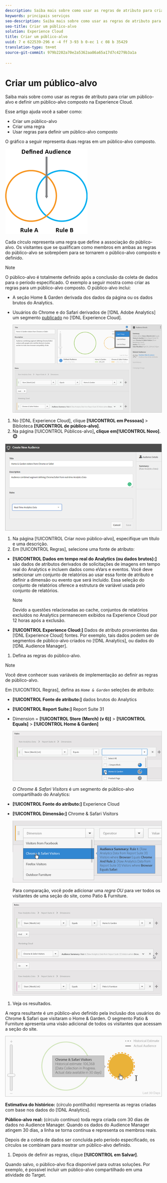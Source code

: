 ```yaml
---
description: Saiba mais sobre como usar as regras de atributo para criar um público-alvo e definir um público-alvo composto na Experience Cloud.
keywords: principais serviços
seo-description: Saiba mais sobre como usar as regras de atributo para criar um público-alvo e definir um público-alvo composto na Experience Cloud.
seo-title: Criar um público-alvo
solution: Experience Cloud
title: Criar um público-alvo
uuid: 7 e 622539-296 e -4 ff 3-93 b 0-ec 1 c 08 b 35429
translation-type: tm+mt
source-git-commit: 979b2202a70e2a5362aa86a65a17d7c4279b3a1a

---
```



# Criar um público-alvo

Saiba mais sobre como usar as regras de atributo para criar um público-alvo e definir um público-alvo composto na Experience Cloud.

Esse artigo ajuda você a saber como:

* Criar um público-alvo
* Criar uma regra
* Usar regras para definir um público-alvo composto


O gráfico a seguir representa duas regras em um público-alvo composto.

![](assets/audience_sharing.png)

Cada círculo representa uma regra que define a associação do público-alvo. Os visitantes que se qualificam como membros em ambas as regras do público-alvo se sobrepõem para se tornarem o público-alvo composto e definido.

>[!NOTE]
>
>O público-alvo é totalmente definido após a conclusão da coleta de dados para o período especificado.
O exemplo a seguir mostra como criar as regras para um público-alvo composto. O público-alvo inclui:

* A seção Home &amp; Garden derivada dos dados da página ou os dados brutos do Analytics.
* Usuários do Chrome e do Safari derivados de [!DNL Adobe Analytics] um segmento [publicado](../audience-library/audience-library.md#task_32FEEFE0B32E4E388CD4D892D727282A) no [!DNL Experience Cloud].


   ![](assets/audience_create.png)

1. No [!DNL Experience Cloud], clique **[!UICONTROL em Pessoas]** &gt; Biblioteca **[!UICONTROL de público-alvo]**.
1. Na página [!UICONTROL Públicos-alvo]**, clique em[!UICONTROL Novo]**. ![](assets/add_icon_small.png)

![Resultado da etapa](assets/audience_create_new.png)

1. Na página [!UICONTROL Criar novo público-alvo], especifique um título e uma descrição.
1. Em [!UICONTROL Regras], selecione uma fonte de atributo:

* **[!UICONTROL Dados em tempo real do Analytics (ou dados brutos):]** são dados de atributos derivados de solicitações de imagens em tempo real do Analytics e incluem dados como eVars e eventos. Você deve selecionar um conjunto de relatórios ao usar essa fonte de atributo e definir a dimensão ou evento que será incluído. Essa seleção do conjunto de relatórios oferece a estrutura de variável usada pelo conjunto de relatórios.

   >[!NOTE]
   >
   >Devido a questões relacionadas ao cache, conjuntos de relatórios excluídos no Analytics permanecem exibidos na Experience Cloud por 12 horas após a exclusão.

* **[!UICONTROL Experience Cloud:]** Dados de atributo provenientes das [!DNL Experience Cloud] fontes. Por exemplo, tais dados podem ser de segmentos de público-alvo criados no [!DNL Analytics], ou dados do [!DNL Audience Manager].

1. Defina as regras do público-alvo.

>[!NOTE]
>
>Você deve conhecer suas variáveis de implementação ao definir as regras de público-alvo.

Em [!UICONTROL Regras], defina as *`Home & Garden`* seleções de atributo:

* **[!UICONTROL Fonte de atributo:]** dados brutos do Analytics
* **[!UICONTROL Report Suite:]** Report Suite 31
* Dimension = **[!UICONTROL Store (Merch) (v 6)]** &gt; **[!UICONTROL Equals]** &gt; **[!UICONTROL Home &amp; Garden]**

   ![](assets/home_garden.png)

   *O Chrome &amp; Safari Visitors* é um segmento de público-alvo compartilhado do Analytics:

* **[!UICONTROL Fonte do atributo:]** Experience Cloud
* **[!UICONTROL Dimensão:]** Chrome &amp; Safari Visitors

   ![](assets/chrome_safari.png)

   Para comparação, você pode adicionar uma *regra OU* para ver todos os visitantes de uma seção do site, como Patio &amp; Furniture.

   ![](assets/audiences_rule_patio.png)

1. Veja os resultados.

A regra resultante é um público-alvo definido pela inclusão dos usuários do Chrome &amp; Safari que visitaram o Home &amp; Garden. O segmento Patio &amp; Furniture apresenta uma visão adicional de todos os visitantes que acessam a seção do site.

![](assets/defined_audience.png)

**Estimativa do histórico:** (círculo pontilhado) representa as regras criadas com base nos dados do [!DNL Analytics].

**Público-alvo real:** (círculo contínuo) toda regra criada com 30 dias de dados no Audience Manager. Quando os dados do Audience Manager atingem 30 dias, a linha se torna contínua e representa os membros reais.

Depois de a coleta de dados ser concluída pelo período especificado, os círculos se combinam para mostrar um público-alvo definido.

1. Depois de definir as regras, clique **[!UICONTROL em Salvar]**.

Quando salvo, o público-alvo fica disponível para outras soluções. Por exemplo, é possível incluir um público-alvo compartilhado em uma atividade do Target.
